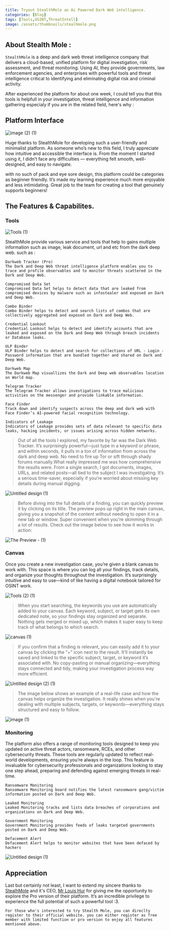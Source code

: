 ```yaml
---
title: Tryout StealthMole an Ai Powered Dark Web intelligence. 
categories: [Blog]
tags: [Tools,OSINT,ThreatIntell]
image: /assets/thumbnails/stealhmole.png
---
```


## About Stealth Mole :

`StealthMole` is a deep and dark web threat intelligence company that delivers a cloud-based, unified platform for digital investigation, risk assessment, and threat monitoring. Using AI, they provide governments, law enforcement agencies, and enterprises with powerful tools and threat intelligence critical to identifying and eliminating digital risk and criminal activity.

After experienced the platform for about one week, I could tell you that this tools is helpfull in your investigation, threat intelligence and information gathering especialy if you are in the related field, here's why : 

## Platform Interface 

![image (2) (1)](https://github.com/user-attachments/assets/62c8dadc-d110-430f-b8d1-a4d353dd068a)

Huge thanks to StealthMole for developing such a user-friendly and minimalist platform. As someone who’s new to this field, I truly appreciate how intuitive and accessible the interface is. From the moment I started using it, I didn’t face any difficulties — everything felt smooth, well-designed, and easy to navigate. 

with no such of pack and eye sore design, this platform could be categories as beginner friendly. It’s made my learning experience much more enjoyable and less intimidating. Great job to the team for creating a tool that genuinely supports beginners!

## The Features & Capabilites. 

### Tools 

![Tools (1)](https://github.com/user-attachments/assets/eb32d698-f34b-4fbe-8bbd-cd95018846ae)

StealthMole provide various service and tools that help to gains multiple information such as image, leak document, url and etc from the dark deep web. such as : 

```
Darkweb Tracker (Pro)
The Dark and Deep Web threat intelligence platform enables you to trace and profile observables and to monitor threats scattered in the Dark and Deep Web.

Compromised Data Set
Compromised Data Set helps to detect data that are leaked from compromised devices by malware such as infostealer and exposed on Dark and Deep Web.

Combo Binder
Combo Binder helps to detect and search lists of combos that are collectively aggregated and exposed on Dark and Deep Web.

Credential Lookout
Credential Lookout helps to detect and identify accounts that are leaked and exposed on the Dark and Deep Web through breach incidents or Database leaks.

ULP Binder
ULP Binder helps to detect and search for collections of URL - Login - Password information that are bundled together and shared on Dark and Deep Web.

Darkweb Map
The Darkweb Map visuallizes the Dark and Deep web observables location on World map.

Telegram Tracker
The Telegram Tracker allows investigations to trace malicious activities on the messenger and provide linkable information.

Face Finder
Track down and identify suspects across the deep and dark web with Face Finder’s AI-powered facial recognition technology.

Indicators of Leakage
Indicators of Leakage provides sets of data relevant to specific data leaks, hacking incidents, or issues arising across hidden networks.
```

> Out of all the tools I explored, my favorite by far was the Dark Web Tracker. It’s surprisingly powerful—just type in a keyword or phrase, and within seconds, it pulls in a ton of information from across the dark and deep web. No need to fire up Tor or sift through shady forums manually.What really impressed me was how comprehensive the results were. From a single search, I got documents, images, URLs, and related posts—all tied to the subject I was investigating. It’s a serious time-saver, especially if you’re worried about missing key details during manual digging.

![Untitled design (1)](https://github.com/user-attachments/assets/8daf7a80-1413-47b6-8e78-7b279d55a10d)

> Before diving into the full details of a finding, you can quickly preview it by clicking on its title. The preview pops up right in the main canvas, giving you a snapshot of the content without needing to open it in a new tab or window. Super convenient when you're skimming through a lot of results.
Check out the image below to see how it works in action:

![The Preview - (1)](https://github.com/user-attachments/assets/637c273a-518d-46c4-9ce5-85095c188dc8)

### Canvas 

Once you create a new investigation case, you’re given a blank canvas to work with. This space is where you can log all your findings, track details, and organize your thoughts throughout the investigation. It’s surprisingly intuitive and easy to use—kind of like having a digital notebook tailored for OSINT work.

![Tools (2) (1)](https://github.com/user-attachments/assets/24b333dc-3e9e-443c-82b3-847cfb34dce1)

> When you start searching, the keywords you use are automatically added to your canvas. Each keyword, subject, or target gets its own dedicated note, so your findings stay organized and separate. Nothing gets merged or mixed up, which makes it super easy to keep track of what belongs to which search.

![canvas (1)](https://github.com/user-attachments/assets/223b0035-9435-4454-8c53-48ad2f117415)

> If you confirm that a finding is relevant, you can easily add it to your canvas by clicking the “+” icon next to the result. It’ll instantly be saved and linked to the specific subject, target, or keyword it’s associated with. No copy-pasting or manual organizing—everything stays connected and tidy, making your investigation process way more efficient.

![Untitled design (2) (1)](https://github.com/user-attachments/assets/0a3155ce-fa84-4b35-9795-ac86b6b0b84e)

> The image below shows an example of a real-life case and how the canvas helps organize the investigation. It really shines when you're dealing with multiple subjects, targets, or keywords—everything stays structured and easy to follow.

![image (1)](https://github.com/user-attachments/assets/05e8106e-bc24-4416-8a1d-8ede6724fd32)

### Monitoring 

The platform also offers a range of monitoring tools designed to keep you updated on active threat actors, ransomware, RCEs, and other cybersecurity threats. These tools are regularly updated to reflect real-world developments, ensuring you’re always in the loop. This feature is invaluable for cybersecurity professionals and organizations looking to stay one step ahead, preparing and defending against emerging threats in real-time.

```
Ransomware Monitoring
Ransomware Monitoring board notifies the latest ransomware gang/victim information posted on Dark and Deep Web.

Leaked Monitoring
Leaked Monitoring tracks and lists data breaches of corporations and organizations on Dark and Deep Web.

Government Monitoring
Government Monitoring provides feeds of leaks targeted governments posted on Dark and Deep Web.

Defacement Alert
Defacement Alert helps to monitor websites that have been defaced by hackers
```

![Untitled design (1)](https://github.com/user-attachments/assets/0a0e50d0-685e-45f8-b705-4b440153646e)

## Appreciation 

Last but certainly not least, I want to extend my sincere thanks to [StealhMole](https://www.stealthmole.com/) and it's CEO, [Mr Louis Hur](https://www.linkedin.com/in/louis-hur-87313019/) for giving me the opportunity to explore the Pro version of their platform. It’s an incredible privilege to experience the full potential of such a powerful tool :3. 
```
For those who's interested to try Stealth Mole, you can direclty register to their official website. you can either register as free member with limited function or pro version to enjoy all features mentioned above. 
```
